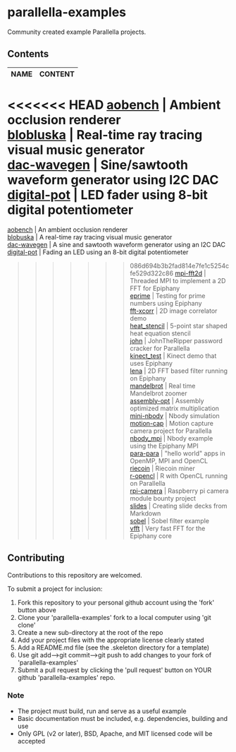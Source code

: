 # parallella-examples

Community created example Parallella projects.

## Contents
NAME                         | CONTENT  
---------------------------- |-------------------------------
<<<<<<< HEAD
[aobench](aobench)           | Ambient occlusion renderer  
[blobluska](blobluska)       | Real-time ray tracing visual music generator  
[dac-wavegen](dac-wavegen)   | Sine/sawtooth waveform generator using I2C DAC   
[digital-pot](digital-pot)   | LED fader using 8-bit digital potentiometer  
=======
[aobench](aobench)           | An ambient occlusion renderer  
[blobuska](blobuska)         | A real-time ray tracing visual music generator  
[dac-wavegen](dac-wavegen)   | A sine and sawtooth waveform generator using an I2C DAC  
[digital-pot](digital-pot)   | Fading an LED using an 8-bit digital potentiometer  
>>>>>>> 086d694b3b2fad814e7fe1c5254cfe529d322c86
[mpi-fft2d](mpi-fft2d)       | Threaded MPI to implement a 2D FFT for Epiphany  
[eprime](eprime)             | Testing for prime numbers using Epiphany  
[fft-xcorr](fft-xcorr)       | 2D image correlator demo  
[heat_stencil](heat_stencil) | 5-point star shaped heat equation stencil  
[john](john)                 | JohnTheRipper password cracker for Parallella   
[kinect_test](kinect_test)   | Kinect demo that uses Epiphany  
[lena](lena)                 | 2D FFT based filter running on Epiphany  
[mandelbrot](mandelbrot)     | Real time Mandelbrot zoomer  
[assembly-opt](assembly-opt) | Assembly optimized matrix multiplication  
[mini-nbody](mini-nbody)     | Nbody simulation  
[motion-cap](motion-cap)     | Motion capture camera project for Parallella  
[nbody_mpi](nbody_mpi)       | Nbody example using the Epiphany MPI  
[para-para](para-para)       | "hello world" apps in OpenMP, MPI and OpenCL  
[riecoin](riecoin)           | Riecoin miner    
[r-opencl](r-opencl)         | R with OpenCL running on Parallella  
[rpi-camera](rpi-camera)     | Raspberry pi camera module bounty project      
[slides](slides)             | Creating slide decks from Markdown  
[sobel](sobel)               | Sobel filter example  
[vfft](vfft)                 | Very fast FFT for the Epiphany core  

## Contributing

Contributions to this repository are welcomed.

To submit a project for inclusion:

1. Fork this repository to your personal github account using the 'fork' button above
2. Clone your 'parallella-examples' fork to a local computer using 'git clone'
2. Create a new sub-directory at the root of the repo 
3. Add your project files with the appropriate license clearly stated
4. Add a README.md file (see the .skeleton directory for a template)
5. Use git add-->git commit-->git push to add changes to your fork of 'parallella-examples' 
6. Submit a pull request by clicking the 'pull request' button on YOUR github 'parallella-examples' repo.


### Note

* The project must build, run and serve as a useful example
* Basic documentation must be included, e.g. dependencies, building and use
* Only GPL (v2 or later), BSD, Apache, and MIT licensed code will be accepted
